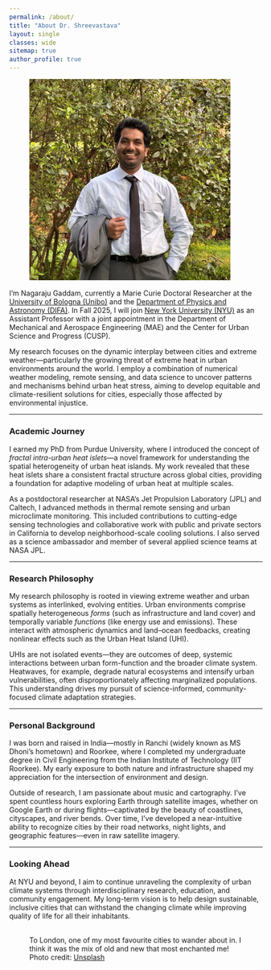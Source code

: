 ```yaml
---
permalink: /about/
title: "About Dr. Shreevastava"
layout: single
classes: wide
sitemap: true
author_profile: true
---
```


<figure style="width: 400px" class="align-right">
  <img src="/assets/images/Display pic.JPG" alt="Dr. Shreevastava">
</figure>

I’m Nagaraju Gaddam, currently a Marie Curie Doctoral Researcher at the [University of Bologna (Unibo)](https://www.unibo.it/en) and the [Department of Physics and Astronomy (DIFA)](https://physics-astronomy.unibo.it/en/index.html). In Fall 2025, I will join [New York University (NYU)](https://engineering.nyu.edu/faculty/anamika-shreevastava) as an Assistant Professor with a joint appointment in the Department of Mechanical and Aerospace Engineering (MAE) and the Center for Urban Science and Progress (CUSP).

My research focuses on the dynamic interplay between cities and extreme weather—particularly the growing threat of extreme heat in urban environments around the world. I employ a combination of numerical weather modeling, remote sensing, and data science to uncover patterns and mechanisms behind urban heat stress, aiming to develop equitable and climate-resilient solutions for cities, especially those affected by environmental injustice.

---

### Academic Journey

I earned my PhD from Purdue University, where I introduced the concept of *fractal intra-urban heat islets*—a novel framework for understanding the spatial heterogeneity of urban heat islands. My work revealed that these heat islets share a consistent fractal structure across global cities, providing a foundation for adaptive modeling of urban heat at multiple scales.

As a postdoctoral researcher at NASA’s Jet Propulsion Laboratory (JPL) and Caltech, I advanced methods in thermal remote sensing and urban microclimate monitoring. This included contributions to cutting-edge sensing technologies and collaborative work with public and private sectors in California to develop neighborhood-scale cooling solutions. I also served as a science ambassador and member of several applied science teams at NASA JPL.

---

### Research Philosophy

My research philosophy is rooted in viewing extreme weather and urban systems as interlinked, evolving entities. Urban environments comprise spatially heterogeneous *forms* (such as infrastructure and land cover) and temporally variable *functions* (like energy use and emissions). These interact with atmospheric dynamics and land–ocean feedbacks, creating nonlinear effects such as the Urban Heat Island (UHI).

UHIs are not isolated events—they are outcomes of deep, systemic interactions between urban form-function and the broader climate system. Heatwaves, for example, degrade natural ecosystems and intensify urban vulnerabilities, often disproportionately affecting marginalized populations. This understanding drives my pursuit of science-informed, community-focused climate adaptation strategies.

---

### Personal Background

I was born and raised in India—mostly in Ranchi (widely known as MS Dhoni’s hometown) and Roorkee, where I completed my undergraduate degree in Civil Engineering from the Indian Institute of Technology (IIT Roorkee). My early exposure to both nature and infrastructure shaped my appreciation for the intersection of environment and design.

Outside of research, I am passionate about music and cartography. I’ve spent countless hours exploring Earth through satellite images, whether on Google Earth or during flights—captivated by the beauty of coastlines, cityscapes, and river bends. Over time, I’ve developed a near-intuitive ability to recognize cities by their road networks, night lights, and geographic features—even in raw satellite imagery.

---

### Looking Ahead

At NYU and beyond, I aim to continue unraveling the complexity of urban climate systems through interdisciplinary research, education, and community engagement. My long-term vision is to help design sustainable, inclusive cities that can withstand the changing climate while improving quality of life for all their inhabitants.


<figure class="align-center">
  <img src="/assets/city-pics/London.jpg" alt="">
  <figcaption>To London, one of my most favourite cities to wander about in. I think it was the mix of old and new that most enchanted me! Photo credit: <a href="https://unsplash.com">Unsplash</a></figcaption>
</figure>


<!--

Hello!! I am Anamika. I am a NASA Postdoctoral Fellow working at the Jet Propulsion Laboratory. I am currently living in Pasadena, California. Here's my [work profile](https://science.jpl.nasa.gov/people/anamika-shreevastava/).

I did my Ph.D at [Purdue University](https://www.purdue.edu) in an interdisciplinary program called [Ecological Sciences and Engineering](https://www.purdue.edu/gradschool/ese/). My doctoral thesis focussed on **Characterizing the intra-urban complexity of the Urban Heat Island**. My Ph.D. has been a truly trans-disciplinary and nomadic experience, thanks to the amazing [NASA Earth and Space Science Fellowship](https://science.nasa.gov/researchers/sara/grant-stats/nasa-earth-and-space-science-fellowship-nessf-selections), the benevolence of my Ph.D. advisor - [Prof. Suresh Rao](https://engineering.purdue.edu/CE/People/view_person?resource_id=2131), and of course, the revolution of Cloud Computing! I have had the privilege to travel extensively for collaborations, workshops, and conferences. I believe that this freedom and global exposure has molded my research philosophy greatly.

Prior to my Ph.D., I did my Masters degree in [Architectural Engineering](https://engineering.purdue.edu/CE/Academics/Groups/Architectural) at Purdue. I worked specifically on building energy consumption patterns for different Urban Land Use Land Cover types characterized by [Local Climate Zones](http://www.wudapt.org/). For detailed discussions on my research and its outcomes, visit the Research and Publications section, and explore the Projects section for some interesting projects.

I come from India, where I have mostly lived in Ranchi - my hometown (now known as [Dhoni](https://en.wikipedia.org/wiki/MS_Dhoni)'s hometown), and in Roorkee - during my undergraduate degree in Civil Engineering at [IIT Roorkee](https://www.iitr.ac.in/). However, thanks to my parents' avid interest in traveling, I have been all around this incredibly diverse country. I highly recommend it to fellow travelers who love colors, noise, crowds, food, and affordability!

Apart from science, I am into [music](/music/) and maps! I have discovered through my day-to-day Ph.D. work that I love to look at the Earth using satellite imagery. I have spent countless hours on Google Earth and in flights admiring the natural and the engineered beauty (cities) of our planet. To the point where the Neural Networks in my brain now recognize most cities by a fragment of its road network, coastline, bend of its river, night lights distribution, or maybe just a raw Landsat image. These days, I can be found staring at the [Live Aerial screen savers](https://support.apple.com/en-us/HT208992) hosted by Apple TV.


<figure class="align-center">
  <img src="/assets/city-pics/London.jpg" alt="">
  <figcaption>To London, one of the most architecturally stunning cities I have ever walked in. I think it was the mix of old and new that most enchanted me! Photo credit: <a href="https://unsplash.com">Unsplash</a></figcaption>
</figure>

-->
